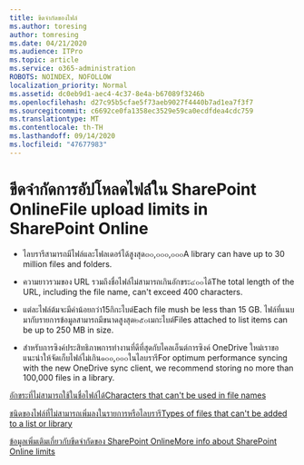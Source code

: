 ```yaml
---
title: ขีดจำกัดของไฟล์
ms.author: toresing
author: tomresing
ms.date: 04/21/2020
ms.audience: ITPro
ms.topic: article
ms.service: o365-administration
ROBOTS: NOINDEX, NOFOLLOW
localization_priority: Normal
ms.assetid: dc0eb9d1-aec4-4c37-8e4a-b67089f3246b
ms.openlocfilehash: d27c95b5cfae5f73aeb9027f4440b7ad1ea7f3f7
ms.sourcegitcommit: c6692ce0fa1358ec3529e59ca0ecdfdea4cdc759
ms.translationtype: MT
ms.contentlocale: th-TH
ms.lasthandoff: 09/14/2020
ms.locfileid: "47677983"
---
```

# <a name="file-upload-limits-in-sharepoint-online"></a><span data-ttu-id="9dda4-102">ขีดจำกัดการอัปโหลดไฟล์ใน SharePoint Online</span><span class="sxs-lookup"><span data-stu-id="9dda4-102">File upload limits in SharePoint Online</span></span>

- <span data-ttu-id="9dda4-103">ไลบรารีสามารถมีไฟล์และโฟลเดอร์ได้สูงสุด๓๐,๐๐๐,๐๐๐</span><span class="sxs-lookup"><span data-stu-id="9dda4-103">A library can have up to 30 million files and folders.</span></span>
    
- <span data-ttu-id="9dda4-104">ความยาวรวมของ URL รวมถึงชื่อไฟล์ไม่สามารถเกินอักขระ๔๐๐ได้</span><span class="sxs-lookup"><span data-stu-id="9dda4-104">The total length of the URL, including the file name, can't exceed 400 characters.</span></span>
    
- <span data-ttu-id="9dda4-105">แต่ละไฟล์ต้มจะมีค่าน้อยกว่า15กิกะไบต์</span><span class="sxs-lookup"><span data-stu-id="9dda4-105">Each file mush be less than 15 GB.</span></span> <span data-ttu-id="9dda4-106">ไฟล์ที่แนบมากับรายการข้อมูลสามารถมีขนาดสูงสุด๒๕๐เมกะไบต์</span><span class="sxs-lookup"><span data-stu-id="9dda4-106">Files attached to list items can be up to 250 MB in size.</span></span>
    
- <span data-ttu-id="9dda4-107">สำหรับการซิงค์ประสิทธิภาพการทำงานที่ดีที่สุดกับไคลเอ็นต์การซิงค์ OneDrive ใหม่เราขอแนะนำให้จัดเก็บไฟล์ไม่เกิน๑๐๐,๐๐๐ในไลบรารี</span><span class="sxs-lookup"><span data-stu-id="9dda4-107">For optimum performance syncing with the new OneDrive sync client, we recommend storing no more than 100,000 files in a library.</span></span> 
    
[<span data-ttu-id="9dda4-108">อักขระที่ไม่สามารถใช้ในชื่อไฟล์ได้</span><span class="sxs-lookup"><span data-stu-id="9dda4-108">Characters that can't be used in file names</span></span>](https://go.microsoft.com/fwlink/?linkid=866430)
  
[<span data-ttu-id="9dda4-109">ชนิดของไฟล์ที่ไม่สามารถเพิ่มลงในรายการหรือไลบรารี</span><span class="sxs-lookup"><span data-stu-id="9dda4-109">Types of files that can't be added to a list or library</span></span>](https://go.microsoft.com/fwlink/?linkid=273757)
  
[<span data-ttu-id="9dda4-110">ข้อมูลเพิ่มเติมเกี่ยวกับขีดจำกัดของ SharePoint Online</span><span class="sxs-lookup"><span data-stu-id="9dda4-110">More info about SharePoint Online limits</span></span>](https://go.microsoft.com/fwlink/?linkid=271273)
  

